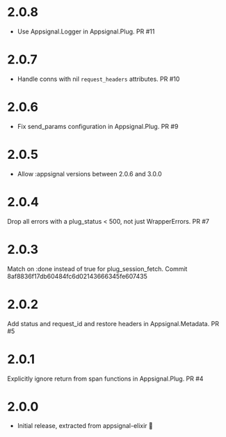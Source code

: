 # 2.0.8
* Use Appsignal.Logger in Appsignal.Plug. PR #11

# 2.0.7
* Handle conns with nil `request_headers` attributes. PR #10

# 2.0.6
* Fix send_params configuration in Appsignal.Plug. PR #9

# 2.0.5
* Allow :appsignal versions between 2.0.6 and 3.0.0

# 2.0.4
Drop all errors with a plug_status < 500, not just WrapperErrors. PR #7

# 2.0.3
Match on :done instead of true for plug_session_fetch. Commit 8af8836f17db60484fc6d02143666345fe607435

# 2.0.2
Add status and request_id and restore headers in Appsignal.Metadata. PR #5

# 2.0.1
Explicitly ignore return from span functions in Appsignal.Plug. PR #4

# 2.0.0
* Initial release, extracted from appsignal-elixir 🎉
